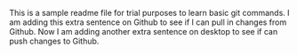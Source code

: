 This is a sample readme file for trial purposes to learn basic git commands.
I am adding this extra sentence on Github to see if I can pull in changes from Github.
Now I am adding another extra sentence on desktop to see if can push changes to Github.
